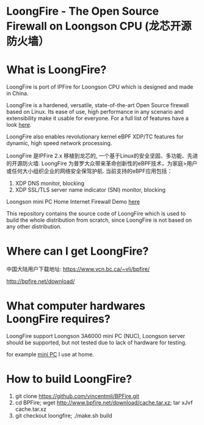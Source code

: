 # LoongFire - The Open Source Firewall on Loongson CPU (龙芯开源防火墙）

# What is LoongFire?

LoongFire is port of IPFire for Loongson CPU which is designed and made in China.

LoongFire is a hardened, versatile, state-of-the-art Open Source firewall based on
Linux. Its ease of use, high performance in any scenario and extensibility make
it usable for everyone. For a full list of features have a look [here](https://www.ipfire.org/about).

LoongFire also enables revolutionary kernel eBPF XDP/TC features for dynamic, high
speed network processing.

LoongFire 是IPFire 2.x 移植到龙芯的, 一个基于Linux的安全坚固、多功能、先进的开源防火墙. LoongFire 为普罗大众带来革命创新性的eBPF技术，为家庭>用户或任何大小组织企业的网络安全保驾护航. 当前支持的eBPF应用包括：

1. XDP DNS monitor, blocking
2. XDP SSL/TLS server name indicator (SNI) monitor, blocking

Loongson mini PC Home Internet Firewall Demo [here](https://youtu.be/rVHkBf1HB7Y?si=cxZphLIn4RhRp3-F)

This repository contains the source code of LoongFire which is used to build
the whole distribution from scratch, since LoongFire is not based on any other
distribution.

# Where can I get LoongFire?

中国大陆用户下载地址: https://www.vcn.bc.ca/~vli/bpfire/

http://bpfire.net/download/

# What computer hardwares LoongFire requires?

LoongFire support Loongson 3A6000 mini PC (NUC), Loongson server should be supported, but not tested due to lack of hardware for testing.

for example [mini PC](https://www.aliexpress.us/item/3256807861547435.html?spm=a2g0o.order_list.order_list_main.5.6c6c1802f4v4tf&gatewayAdapt=glo2usa) I use at home.

# How to build LoongFire?

1. git clone https://github.com/vincentmli/BPFire.git
2. cd BPFire; wget http://www.bpfire.net/download/cache.tar.xz; tar xJvf cache.tar.xz
3. git checkout loongfire; ./make.sh build
